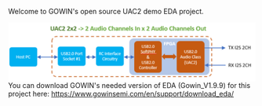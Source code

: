 Welcome to GOWIN's open source UAC2 demo EDA project. 

<img src="pic/UAC2 Ref Design.png" align="right">

You can download GOWIN's needed version of EDA (Gowin_V1.9.9) for this project here: https://www.gowinsemi.com/en/support/download_eda/

